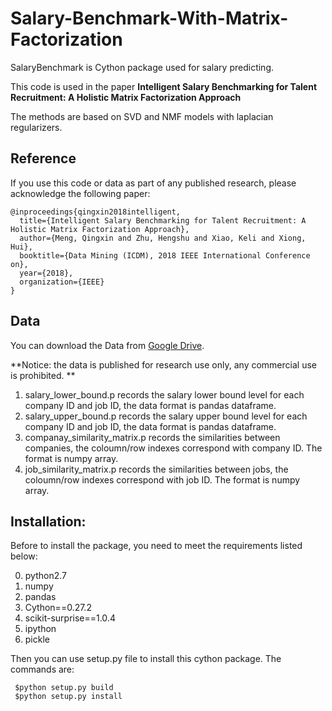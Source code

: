 # Salary-Benchmark-With-Matrix-Factorization

SalaryBenchmark is Cython package used for salary predicting. 

This code is used in the paper **Intelligent Salary Benchmarking for Talent Recruitment: A Holistic Matrix Factorization Approach**

The methods are based on SVD and NMF models with laplacian regularizers.

## Reference
If you use this code or data as part of any published research, please acknowledge the following paper:
```
@inproceedings{qingxin2018intelligent,
  title={Intelligent Salary Benchmarking for Talent Recruitment: A Holistic Matrix Factorization Approach},
  author={Meng, Qingxin and Zhu, Hengshu and Xiao, Keli and Xiong, Hui},
  booktitle={Data Mining (ICDM), 2018 IEEE International Conference on},
  year={2018},
  organization={IEEE}
}
```

## Data
You can download the Data from [Google Drive](https://drive.google.com/open?id=19YZ34nAI66ARFK5nTJKYBKa8ylOXlElj).

**Notice: the data is published for research use only, any commercial use is prohibited. **

1. salary_lower_bound.p  records the salary lower bound level for each company ID and job ID, the data format is pandas dataframe.
2. salary_upper_bound.p records the salary upper bound level for each company ID and job ID, the data format is pandas dataframe.
3. companay_similarity_matrix.p records the similarities between companies, the coloumn/row indexes correspond with company ID. The format is numpy array.
4. job_similarity_matrix.p records the similarities between jobs, the coloumn/row indexes correspond with job ID. The format is numpy array.

## Installation:
Before to install the package, you need to meet the requirements listed below:

0. python2.7
1. numpy
2. pandas
3. Cython==0.27.2
4. scikit-surprise==1.0.4
5. ipython
6. pickle

Then you can use setup.py file to install this cython package. The commands are:

```
 $python setup.py build
 $python setup.py install
 ```
